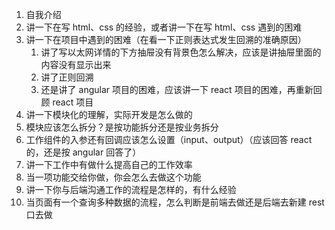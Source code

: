 1. 自我介绍
2. 讲一下在写 html、css 的经验，或者讲一下在写 html、css 遇到的困难
3. 讲一下在项目中遇到的困难（在看一下正则表达式发生回溯的准确原因）
   1. 讲了写以太网详情的下方抽屉没有背景色怎么解决，应该是讲抽屉里面的内容没有显示出来
   2. 讲了正则回溯
   3. 还是讲了 angular 项目的困难，应该讲一下 react 项目的困难，再重新回顾 react 项目
4. 讲一下模块化的理解，实际开发是怎么做的
5. 模块应该怎么拆分？是按功能拆分还是按业务拆分
6. 工作组件的入参还有回调应该怎么设置（input、output）（应该回答 react 的，还是按 angular 回答了）
7. 讲一下工作中有做什么提高自己的工作效率
8. 当一项功能交给你做，你会怎么去做这个功能
9. 讲一下你与后端沟通工作的流程是怎样的，有什么经验
10. 当页面有一个查询多种数据的流程，怎么判断是前端去做还是后端去新建 rest 口去做